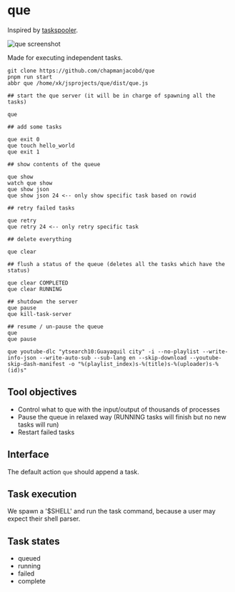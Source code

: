 # que

Inspired by [taskspooler](http://freshmeat.net/projects/taskspooler/).

![que screenshot](https://i.imgur.com/S7xKMhj.png)

Made for executing independent tasks.

```fish
git clone https://github.com/chapmanjacobd/que
pnpm run start
abbr que /home/xk/jsprojects/que/dist/que.js

## start the que server (it will be in charge of spawning all the tasks)

que

## add some tasks

que exit 0
que touch hello_world
que exit 1

## show contents of the queue

que show
watch que show
que show json
que show json 24 <-- only show specific task based on rowid

## retry failed tasks

que retry
que retry 24 <-- only retry specific task

## delete everything

que clear

## flush a status of the queue (deletes all the tasks which have the status)

que clear COMPLETED
que clear RUNNING

## shutdown the server
que pause
que kill-task-server

## resume / un-pause the queue
que
que pause

que youtube-dlc "ytsearch10:Guayaquil city" -i --no-playlist --write-info-json --write-auto-sub --sub-lang en --skip-download --youtube-skip-dash-manifest -o "%(playlist_index)s-%(title)s-%(uploader)s-%(id)s"

```

## Tool objectives

- Control what to que with the input/output of thousands of processes
- Pause the queue in relaxed way (RUNNING tasks will finish but no new tasks will run)
- Restart failed tasks

## Interface

The default action `que` should append a task.

## Task execution

We spawn a '\$SHELL' and run the task command, because a user may expect their shell parser.

## Task states

- queued
- running
- failed
- complete
